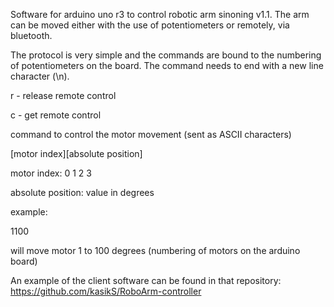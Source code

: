 Software for arduino uno r3 to control robotic arm sinoning v1.1.
The arm can be moved either with the use of potentiometers or remotely, via bluetooth.

The protocol is very simple and the commands are bound to the numbering of potentiometers on the board.
The command needs to end with a new line character (\n).

r - release remote control

c - get remote control

command to control the motor movement (sent as ASCII characters)

[motor index][absolute position]

motor index:
0
1
2
3

absolute position: value in degrees

example:

1100

will move motor 1 to 100 degrees (numbering of motors on the arduino board)


An example of the client software can be found in that repository:
https://github.com/kasikS/RoboArm-controller
